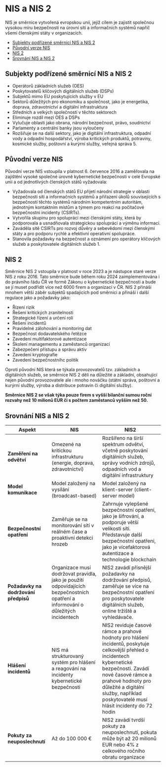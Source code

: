 # NIS a NIS 2
NIS je směrnice vytvořená evropskou unií, jejíž cílem je zajistit
společnou vysokou míru bezpečnosti na úrovní sítí a informačních systémů
napříč všemi členskými státy v organizacích. 
- [Subjekty podřízené směrnicí NIS a NIS 2](#subjekty-podřízené-směrnicí-nis-a-nis-2)
- [Původní verze NIS](#původní-verze-nis)
- [NIS 2](#nis-2)
- [Srovnání NIS a NIS 2](#srovnání-nis-a-nis-2)

## Subjekty podřízené směrnicí NIS a NIS 2
- Operátorů základních služeb (OES)
- Poskytovatelů klíčových digitálních služeb (DSPs)
- Subjektů mimo EU poskytujících služby v EU
- Sektorů důležitých pro ekonomiku a společnost, jako je energetika, doprava, zdravotnictví a digitální infrastruktura
- Středních a velkých společností v těchto sektorech
- Eliminuje rozdíl mezi OES a DSPs
- Vylučuje oblasti jako obrana, národní bezpečnost, právo, soudnictví
- Parlamenty a centrální banky jsou vyloučeny
- Rozšiřuje se na další sektory, jako je digitální infrastruktura, odpadní vody a odpadní hospodářství, výroba kritických produktů, potraviny, kosmické služby, poštovní a kurýrní služby, veřejná správa 5.

## Původní verze NIS
Původní verze NIS vstoupila v platnost 6. července 2016 a zaměřovala na zajištění vysoké společné úrovně kybernetické bezpečnosti v celé Evropské unii 
a od jednotlivých členských států vyžadovala:
- Vyžadovala od členských států EU přijetí národní strategie v oblasti bezpečnosti sítí a informačních systémů a přiřazení úkolů souvisejících s bezpečností těchto systémů národním kompetentním autoritám, jednotným kontaktním místům a týmem pro reakci na počítačové bezpečnostní incidenty (CSIRTs).
- Vytvořila skupinu pro spolupráci mezi členskými státy, která by podporovala a usnadňovala strategickou spolupráci a výměnu informací.
- Zaváděla sítě CSIRTs pro rozvoj důvěry a sebevědomí mezi členskými státy a pro podporu rychlé a efektivní operativní spolupráce.
- Stanovila požadavky na bezpečnost a oznámení pro operátory klíčových služeb a poskytovatele digitálních služeb 1.

## NIS 2
Směrnice NIS 2 vstoupila v platnost v roce 2023 a je nástupce staré verze NIS z roku 2016. Tato směrnice bude během roku 2024 zaimplementována i do právního řádu ČR ve formě
Zákonu o kybernetické bezpečnosti a bude se jí muset podřídit více než 6000 firem a organizací v ČR.
NIS 2 přináší mnohem větší záběr subjektů spadajicích pod směrnici a přináší i další regulace jako a požadavky jako:
- Řízení rizik
- Řešení kritických zranitelností
- Strategické řízení a určení rolí
- Řešení incidentů
- Pravidelné zálohování a monitoring dat
- Bezpečnost dodavatelského řetězce
- Zavedení multifaktorové autentizace
- Školení managementu a zaměstanců organizací
- Zabezpečení přístupu a správu aktiv
- Zavedení kryptografie
- Zavedení bezpečnostníhc politik

Oproti původní NIS která se týkala provozovatelů tzv. základních a digitálních služeb, se směrnice NIS 2 dělí na důležité a základní, obsahujicí nejen původní provozovatele ale i mnoho nováčku (státní správa, poštovní a kurýrní služby, výroba a distribuce potravin či digitální služby). 

**Směrnice NIS 2 se však týka pouze firem s vyšší bilanční sumou roční rozvahy než 10 milionů EUR či s počtem zaměstanců vyšším než 50.**

## Srovnání NIS a NIS 2
| Aspekt | NIS | NIS2 |
|--------|-----|------|
| **Zaměření na odvětví** | Omezené na kritickou infrastrukturu (energie, doprava, zdravotnictví) | Rozšířeno na širší spektrum odvětví, včetně poskytování digitálních služeb, správy vodních zdrojů, odpadních vod a digitální infrastruktury |
| **Model komunikace** | Model založený na vysílání (broadcast-based) | Model založený na klient-server (client-server model) |
| **Bezpečnostní opatření** | Zaměřuje se na monitorování sítí v reálném čase a proaktivní detekci hrozeb | Zahrnuje vylepšené bezpečnostní opatření, jako je šifrování, a podporuje větší velikosti sítí. Představuje další bezpečnostní opatření, jako je vícefaktorová autentizace a technologie blockchain |
| **Požadavky na dodržování předpisů** | Organizace musí dodržovat pravidla, jako je použití odpovídajících bezpečnostních opatření a informování o důležitých incidentech | NIS2 zavádí přísnější požadavky na dodržování předpisů, zaměřuje se více na bezpečnostní opatření pro poskytovatele digitálních služeb, online tržiště a vyhledávače. |
| **Hlášení incidentů** | NIS má strukturovaný systém pro hlášení a reagování na incidenty kybernetické bezpečnosti | NIS2 reviduje časové rámce a prahové hodnoty pro hlášení incidentů, poskytuje celkovější přehled o incidentech kybernetické bezpečnosti. Zavádí nové časové rámce a prahové hodnoty pro důležité a digitální služby, například poskytovatelé musí hlásit incidenty do 72 hodin |
| **Pokuty za neuposlechnutí** | Až do 100 000 €  | NIS2 zavádí tvrdší pokuty za neuposlechnutí, pokuta může být až 20 milionů EUR nebo 4% z celkového ročního obratu organizace |
